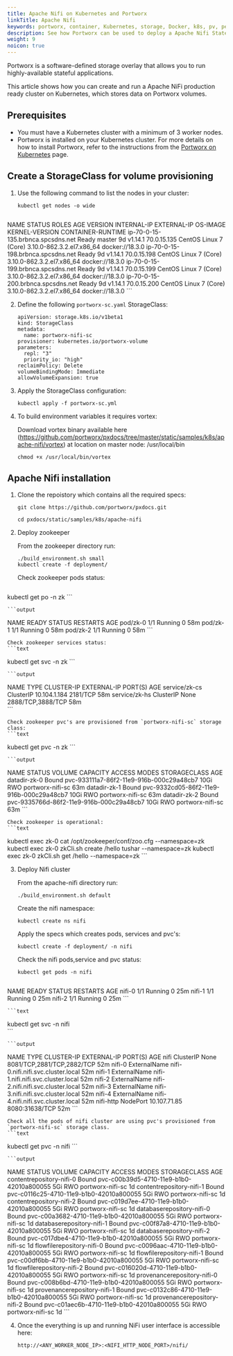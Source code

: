 ```yaml
---
title: Apache Nifi on Kubernetes and Portworx
linkTitle: Apache Nifi
keywords: portworx, container, Kubernetes, storage, Docker, k8s, pv, persistent disk, Apache Nifi
description: See how Portworx can be used to deploy a Apache Nifi StatefulSet on top of Kubernetes.
weight: 9
noicon: true
---
```



Portworx is a software-defined storage overlay that allows you to run highly-available stateful applications. 

This article shows how you can create and run a Apache NiFi production ready cluster on Kubernetes, which stores data on Portworx volumes.

## Prerequisites

* You must have a Kubernetes cluster with a minimum of 3 worker nodes.
* Portworx is installed on your Kubernetes cluster. For more details on how to install Portworx, refer to the instructions from the [Portworx on Kubernetes](/portworx-install-with-kubernetes/) page.


## Create a StorageClass for volume provisioning

1. Use the following command to list the nodes in your cluster:

    ```text
    kubectl get nodes -o wide
    ```

    ```output
NAME                                STATUS   ROLES    AGE   VERSION   INTERNAL-IP   EXTERNAL-IP   OS-IMAGE                KERNEL-VERSION              CONTAINER-RUNTIME
ip-70-0-15-135.brbnca.spcsdns.net   Ready    master   9d    v1.14.1   70.0.15.135   <none>        CentOS Linux 7 (Core)   3.10.0-862.3.2.el7.x86_64   docker://18.3.0
ip-70-0-15-198.brbnca.spcsdns.net   Ready    <none>   9d    v1.14.1   70.0.15.198   <none>        CentOS Linux 7 (Core)   3.10.0-862.3.2.el7.x86_64   docker://18.3.0
ip-70-0-15-199.brbnca.spcsdns.net   Ready    <none>   9d    v1.14.1   70.0.15.199   <none>        CentOS Linux 7 (Core)   3.10.0-862.3.2.el7.x86_64   docker://18.3.0
ip-70-0-15-200.brbnca.spcsdns.net   Ready    <none>   9d    v1.14.1   70.0.15.200   <none>        CentOS Linux 7 (Core)   3.10.0-862.3.2.el7.x86_64   docker://18.3.0
    ```

2. Define the following `portworx-sc.yaml` StorageClass:

    ```text
    apiVersion: storage.k8s.io/v1beta1
    kind: StorageClass
    metadata:
      name: portworx-nifi-sc
    provisioner: kubernetes.io/portworx-volume
    parameters:
      repl: "3"
      priority_io: "high"
    reclaimPolicy: Delete
    volumeBindingMode: Immediate
    allowVolumeExpansion: true
    ```

3. Apply the StorageClass configuration:

    ```text
    kubectl apply -f portworx-sc.yml
    ```

4. To build environment variables it requires vortex:
    
    Download vortex binary available here (https://github.com/portworx/pxdocs/tree/master/static/samples/k8s/apache-nifi/vortex) at location on master node: /usr/local/bin
    ```text
    chmod +x /usr/local/bin/vortex
    ```

## Apache Nifi installation

1. Clone the repoistory which contains all the required specs: 
    ```text
    git clone https://github.com/portworx/pxdocs.git
    ```

    ```text
    cd pxdocs/static/samples/k8s/apache-nifi
    ```
    
2. Deploy zookeeper
    
    From the zookeeper directory run:
    ```text
    ./build_environment.sh small
    kubectl create -f deployment/
    ```

    Check zookeeper pods status:
    ```text
kubectl get po -n zk
    ```

    ```output
NAME       READY   STATUS    RESTARTS   AGE
pod/zk-0   1/1     Running   0          58m
pod/zk-1   1/1     Running   0          58m
pod/zk-2   1/1     Running   0          58m
    ```
    
    Check zookeeper services status:
    ```text
kubectl get svc -n zk
    ```

    ```output
NAME            TYPE        CLUSTER-IP     EXTERNAL-IP   PORT(S)             AGE
service/zk-cs   ClusterIP   10.104.1.184   <none>        2181/TCP            58m
service/zk-hs   ClusterIP   None           <none>        2888/TCP,3888/TCP   58m    
    ```

    Check zookeeper pvc's are provisioned from `portworx-nifi-sc` storage class:
    ```text
kubectl get pvc -n zk
    ```

    ```output
NAME           STATUS   VOLUME                                     CAPACITY   ACCESS MODES   STORAGECLASS       AGE
datadir-zk-0   Bound    pvc-933111a7-86f2-11e9-916b-000c29a48cb7   10Gi       RWO            portworx-nifi-sc   63m
datadir-zk-1   Bound    pvc-9332cd05-86f2-11e9-916b-000c29a48cb7   10Gi       RWO            portworx-nifi-sc   63m
datadir-zk-2   Bound    pvc-9335766d-86f2-11e9-916b-000c29a48cb7   10Gi       RWO            portworx-nifi-sc   63m
    ```

    Check zookeeper is operational:
    ```text
kubectl exec zk-0 cat /opt/zookeeper/conf/zoo.cfg --namespace=zk
kubectl exec zk-0 zkCli.sh create /hello tushar  --namespace=zk
kubectl exec zk-0 zkCli.sh get /hello  --namespace=zk
    ```

3. Deploy Nifi cluster
    
    From the apache-nifi directory run:
    ```text
    ./build_environment.sh default
    ```

    Create the nifi namespace:
    ```text
    kubectl create ns nifi
    ```

    Apply the specs which creates pods, services and pvc's:
    ```text
    kubectl create -f deployment/ -n nifi
    ```

    Check the nifi pods,service and pvc status:
    ```text
    kubectl get pods -n nifi 
    ```

    ```output
NAME      READY     STATUS    RESTARTS   AGE
nifi-0    1/1       Running   0          25m
nifi-1    1/1       Running   0          25m
nifi-2    1/1       Running   0          25m
    ```

    ```text
kubectl get svc -n nifi                
    ```

    ```output
NAME        TYPE           CLUSTER-IP     EXTERNAL-IP                          PORT(S)                      AGE
nifi        ClusterIP      None           <none>                               8081/TCP,2881/TCP,2882/TCP   52m
nifi-0      ExternalName   <none>         nifi-0.nifi.nifi.svc.cluster.local   <none>                       52m
nifi-1      ExternalName   <none>         nifi-1.nifi.nifi.svc.cluster.local   <none>                       52m
nifi-2      ExternalName   <none>         nifi-2.nifi.nifi.svc.cluster.local   <none>                       52m
nifi-3      ExternalName   <none>         nifi-3.nifi.nifi.svc.cluster.local   <none>                       52m
nifi-4      ExternalName   <none>         nifi-4.nifi.nifi.svc.cluster.local   <none>                       52m
nifi-http   NodePort       10.107.71.85   <none>                               8080:31638/TCP               52m
    ```

    Check all the pods of nifi cluster are using pvc's provisioned from `portworx-nifi-sc` storage class.
    ```text
kubectl get pvc -n nifi
    ```

    ```output
NAME                          STATUS    VOLUME                                     CAPACITY   ACCESS MODES   STORAGECLASS   AGE
contentrepository-nifi-0      Bound     pvc-c00b39d5-4710-11e9-b1b0-42010a800055   5Gi        RWO            portworx-nifi-sc       1d
contentrepository-nifi-1      Bound     pvc-c0116c25-4710-11e9-b1b0-42010a800055   5Gi        RWO            portworx-nifi-sc       1d
contentrepository-nifi-2      Bound     pvc-c019d7ee-4710-11e9-b1b0-42010a800055   5Gi        RWO            portworx-nifi-sc       1d
databaserepository-nifi-0     Bound     pvc-c00a3682-4710-11e9-b1b0-42010a800055   5Gi        RWO            portworx-nifi-sc       1d
databaserepository-nifi-1     Bound     pvc-c00f87a8-4710-11e9-b1b0-42010a800055   5Gi        RWO            portworx-nifi-sc       1d
databaserepository-nifi-2     Bound     pvc-c017dbe4-4710-11e9-b1b0-42010a800055   5Gi        RWO            portworx-nifi-sc       1d
flowfilerepository-nifi-0     Bound     pvc-c0096aac-4710-11e9-b1b0-42010a800055   5Gi        RWO            portworx-nifi-sc       1d
flowfilerepository-nifi-1     Bound     pvc-c00df6bb-4710-11e9-b1b0-42010a800055   5Gi        RWO            portworx-nifi-sc       1d
flowfilerepository-nifi-2     Bound     pvc-c016020d-4710-11e9-b1b0-42010a800055   5Gi        RWO            portworx-nifi-sc       1d
provenancerepository-nifi-0   Bound     pvc-c008b6bd-4710-11e9-b1b0-42010a800055   5Gi        RWO            portworx-nifi-sc       1d
provenancerepository-nifi-1   Bound     pvc-c0132c86-4710-11e9-b1b0-42010a800055   5Gi        RWO            portworx-nifi-sc       1d
provenancerepository-nifi-2   Bound     pvc-c01aec6b-4710-11e9-b1b0-42010a800055   5Gi        RWO            portworx-nifi-sc       1d
    ```

4. Once the everything is up and running NiFi user interface is accessible here:
    ```text
    http://<ANY_WORKER_NODE_IP>:<NIFI_HTTP_NODE_PORT>/nifi/
    ```
